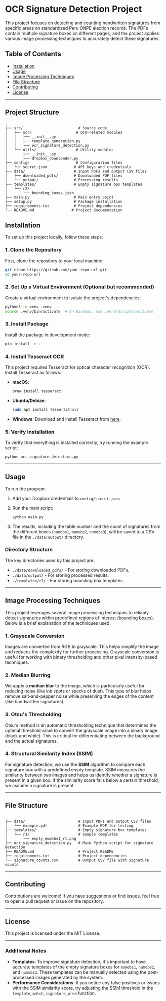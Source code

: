 # OCR Signature Detection Project

This project focuses on detecting and counting handwritten signatures from specific areas on standardized Peru ONPE election records. The PDFs contain multiple signature boxes on different pages, and the project applies various image processing techniques to accurately detect these signatures.

## Table of Contents
- [Installation](#installation)
- [Usage](#usage)
- [Image Processing Techniques](#image-processing-techniques)
- [File Structure](#file-structure)
- [Contributing](#contributing)
- [License](#license)

---

## Project Structure

```
.
├── src/                         # Source code
│   ├── ocr/                    # OCR-related modules
│   │   ├── __init__.py
│   │   ├── template_generation.py
│   │   └── ocr_signature_detection.py
│   └── utils/                  # Utility modules
│       ├── __init__.py
│       └── dropbox_downloader.py
├── config/                     # Configuration files
│   └── secret.json            # API keys and credentials
├── data/                      # Input PDFs and output CSV files
│   ├── downloaded_pdfs/       # Downloaded PDF files
│   └── output/                # Processing results
├── templates/                 # Empty signature box templates
│   └── r2/
│       └── bounding_boxes.json
├── main.py                    # Main entry point
├── setup.py                   # Package installation
├── requirements.txt           # Project dependencies
└── README.md                 # Project documentation
```

## Installation

To set up this project locally, follow these steps:

### 1. Clone the Repository
First, clone the repository to your local machine:
```bash
git clone https://github.com/your-repo-url.git
cd your-repo-url
```

### 2. Set Up a Virtual Environment (Optional but recommended)
Create a virtual environment to isolate the project's dependencies:
```bash
python3 -m venv .venv
source .venv/bin/activate  # On Windows, use .venv\Scripts\activate
```

### 3. Install Package
Install the package in development mode:
```bash
pip install -e .
```

### 4. Install Tesseract OCR
This project requires Tesseract for optical character recognition (OCR). Install Tesseract as follows:

- **macOS**: 
  ```bash
  brew install tesseract
  ```

- **Ubuntu/Debian**:
  ```bash
  sudo apt install tesseract-ocr
  ```

- **Windows**:
  Download and install Tesseract from [here](https://github.com/tesseract-ocr/tesseract/wiki).

### 5. Verify Installation
To verify that everything is installed correctly, try running the example script:
```bash
python ocr_signature_detection.py
```

---

## Usage

To run the program:

1. Add your Dropbox credentials to `config/secret.json`
2. Run the main script:
   ```bash
   python main.py
   ```

3. The results, including the table number and the count of signatures from the different boxes (`numobs1`, `numobs2`, `numobs3`), will be saved to a CSV file in the `./data/output/` directory.

### Directory Structure
The key directories used by this project are:
- `./data/downloaded_pdfs/` - For storing downloaded PDFs.
- `./data/output/` - For storing processed results.
- `./templates/r2/` - For storing bounding box templates.

---

## Image Processing Techniques

This project leverages several image processing techniques to reliably detect signatures within predefined regions of interest (bounding boxes). Below is a brief explanation of the techniques used:

### 1. **Grayscale Conversion**
Images are converted from RGB to grayscale. This helps simplify the image and reduces the complexity for further processing. Grayscale conversion is useful for working with binary thresholding and other pixel intensity-based techniques.

### 2. **Median Blurring**
We apply a **median blur** to the image, which is particularly useful for reducing noise (like ink spots or specks of dust). This type of blur helps remove salt-and-pepper noise while preserving the edges of the content (like handwritten signatures).

### 3. **Otsu's Thresholding**
Otsu's method is an automatic thresholding technique that determines the optimal threshold value to convert the grayscale image into a binary image (black and white). This is critical for differentiating between the background and the actual signatures.

### 4. **Structural Similarity Index (SSIM)**
For signature detection, we use the **SSIM** algorithm to compare each signature box with a predefined empty template. SSIM measures the similarity between two images and helps us identify whether a signature is present in a given box. If the similarity score falls below a certain threshold, we assume a signature is present.

---

## File Structure

```
.
├── data/                        # Input PDFs and output CSV files
│   └── example.pdf              # Example PDF for testing
├── templates/                   # Empty signature box templates
│   └── r1/                      # Sample templates 
│       └── empty_numobs1_r1.png 
├── ocr_signature_detection.py   # Main Python script for signature detection
├── README.md                    # Project README
├── requirements.txt             # Project dependencies
└── signature_counts.csv         # Output CSV file with signature counts
```

---

## Contributing

Contributions are welcome! If you have suggestions or find issues, feel free to open a pull request or issue on the repository.

---

## License

This project is licensed under the MIT License.

---

### Additional Notes
- **Templates**: To improve signature detection, it's important to have accurate templates of the empty signature boxes for `numobs1`, `numobs2`, and `numobs3`. These templates can be manually selected using the post-processed images generated by the system.
- **Performance Considerations**: If you notice any false positives or issues with the SSIM similarity score, try adjusting the SSIM threshold in the `template_match_signature_area` function.


